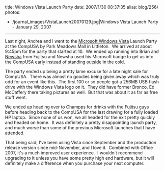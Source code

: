 title: Windows Vista Launch Party
date: 2007/1/30 08:37:35
alias: blog/256/
photos:
- /journal_images/VistaLaunch20070129.jpg|Windows Vista Launch Party - January 29, 2007
---
Last night, Andrea and I went to the [Microsoft Windows Vista](http://www.microsoft.com/windows/default.mspx) Launch Party at the CompUSA by Park Meadows Mall in Littleton.  We arrived at about 9:45pm for the party that started at 10.  We ended up running into Brian and [Newsha](http://newmako.blogspot.com/index.html) from Fujitsu and Newsha used his Microsoft badge to get us into the CompUSA early instead of standing outside in the cold. 

The party ended up being a pretty lame excuse for a late night sale for CompUSA.  There was almost no goodies being given away which was truly odd for an event like this.  The first 100 or so people got a 256MB USB flash drive with the Windows Vista logo on it.  They did have former Bronco, Ed McCaffery there taking pictures as well.  But that was about it as far as free stuff went. 

We ended up heading over to Champps for drinks with the Fujitsu guys before heading back to the CompUSA for the last drawing for a fully loaded HP laptop.  Since none of us won, we all headed for the exit pretty quickly and headed on home.  It was definitely a pretty disappointing launch party, and much worse than some of the previous Microsoft launches that I have attended.

That being said, I've been using Vista since September and the production release version since mid-November, and I love it.  Combined with Office 2007, it's a much improved user experience.  I wouldn't recommend upgrading to it unless you have some pretty high end hardware, but it will definitely make a difference when you purchase your next computer.